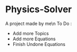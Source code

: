 # Physics-Solver
A project made by me\n
To Do :
- Add more Topics
- Add more Equations
- Finish Undone Equations
